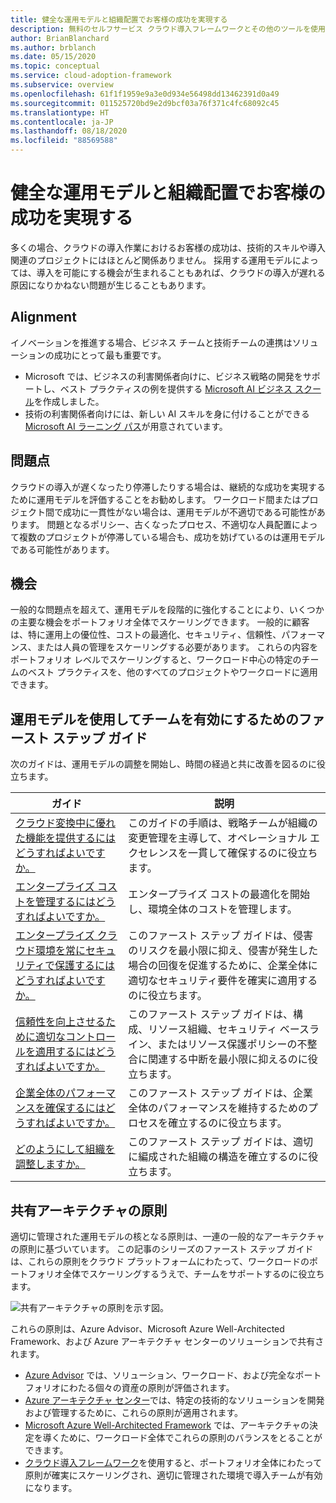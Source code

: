 ```yaml
---
title: 健全な運用モデルと組織配置でお客様の成功を実現する
description: 無料のセルフサービス クラウド導入フレームワークとその他のツールを使用して、お客様の成功を実現するクラウド導入の意思決定に役立てることができます。
author: BrianBlanchard
ms.author: brblanch
ms.date: 05/15/2020
ms.topic: conceptual
ms.service: cloud-adoption-framework
ms.subservice: overview
ms.openlocfilehash: 61f1f1959e9a3e0d934e56498dd13462391d0a49
ms.sourcegitcommit: 011525720bd9e2d9bcf03a76f371c4fc68092c45
ms.translationtype: HT
ms.contentlocale: ja-JP
ms.lasthandoff: 08/18/2020
ms.locfileid: "88569588"
---
```

# <a name="enable-customer-success-with-a-sound-operating-model-and-organizational-alignment"></a>健全な運用モデルと組織配置でお客様の成功を実現する

多くの場合、クラウドの導入作業におけるお客様の成功は、技術的スキルや導入関連のプロジェクトにはほとんど関係ありません。 採用する運用モデルによっては、導入を可能にする機会が生まれることもあれば、クラウドの導入が遅れる原因になりかねない問題が生じることもあります。

## <a name="alignment"></a>Alignment

イノベーションを推進する場合、ビジネス チームと技術チームの連携はソリューションの成功にとって最も重要です。

- Microsoft では、ビジネスの利害関係者向けに、ビジネス戦略の開発をサポートし、ベスト プラクティスの例を提供する [Microsoft AI ビジネス スクール](https://www.microsoft.com/ai/ai-business-school)を作成しました。
- 技術の利害関係者向けには、新しい AI スキルを身に付けることができる [Microsoft AI ラーニング パス](/learn/)が用意されています。

## <a name="blockers"></a>問題点

クラウドの導入が遅くなったり停滞したりする場合は、継続的な成功を実現するために運用モデルを評価することをお勧めします。 ワークロード間またはプロジェクト間で成功に一貫性がない場合は、運用モデルが不適切である可能性があります。 問題となるポリシー、古くなったプロセス、不適切な人員配置によって複数のプロジェクトが停滞している場合も、成功を妨げているのは運用モデルである可能性があります。

## <a name="opportunities"></a>機会

一般的な問題点を超えて、運用モデルを段階的に強化することにより、いくつかの主要な機会をポートフォリオ全体でスケーリングできます。 一般的に顧客は、特に運用上の優位性、コストの最適化、セキュリティ、信頼性、パフォーマンス、または人員の管理をスケーリングする必要があります。 これらの内容をポートフォリオ レベルでスケーリングすると、ワークロード中心の特定のチームのベスト プラクティスを、他のすべてのプロジェクトやワークロードに適用できます。

## <a name="get-started-guides-to-enable-teams-through-an-operating-model"></a>運用モデルを使用してチームを有効にするためのファースト ステップ ガイド

次のガイドは、運用モデルの調整を開始し、時間の経過と共に改善を図るのに役立ちます。

| ガイド                                                                                    | 説明                                                                                                                               |
|-------------------------------------------------------------------------------------|--------------------------------------------------------------------------------------------------------------------------------|
| [クラウド変換中に優れた機能を提供するにはどうすればよいですか。](./operational-excellence.md)                   | このガイドの手順は、戦略チームが組織の変更管理を主導して、オペレーショナル エクセレンスを一貫して確保するのに役立ちます。 |
| [エンタープライズ コストを管理するにはどうすればよいですか。](./manage-costs.md)                                          | エンタープライズ コストの最適化を開始し、環境全体のコストを管理します。                                                                           |
| [エンタープライズ クラウド環境を常にセキュリティで保護するにはどうすればよいですか。](./security.md)             | このファースト ステップ ガイドは、侵害のリスクを最小限に抑え、侵害が発生した場合の回復を促進するために、企業全体に適切なセキュリティ要件を確実に適用するのに役立ちます。                                       |
| [信頼性を向上させるために適切なコントロールを適用するにはどうすればよいですか。](./reliability.md)                   | このファースト ステップ ガイドは、構成、リソース組織、セキュリティ ベースライン、またはリソース保護ポリシーの不整合に関連する中断を最小限に抑えるのに役立ちます。 |
| [企業全体のパフォーマンスを確保するにはどうすればよいですか。](./performance.md)                               | このファースト ステップ ガイドは、企業全体のパフォーマンスを維持するためのプロセスを確立するのに役立ちます。                               |
| [どのようにして組織を調整しますか。](./org-alignment.md)                               | このファースト ステップ ガイドは、適切に編成された組織の構造を確立するのに役立ちます。                               |

## <a name="shared-architecture-principles"></a>共有アーキテクチャの原則

適切に管理された運用モデルの核となる原則は、一連の一般的なアーキテクチャの原則に基づいています。 この記事のシリーズのファースト ステップ ガイドは、これらの原則をクラウド プラットフォームにわたって、ワークロードのポートフォリオ全体でスケーリングするうえで、チームをサポートするのに役立ちます。

![共有アーキテクチャの原則を示す図。](../_images/shared-principles.png)

これらの原則は、Azure Advisor、Microsoft Azure Well-Architected Framework、および Azure アーキテクチャ センターのソリューションで共有されます。

- [Azure Advisor](/azure/advisor/advisor-overview) では、ソリューション、ワークロード、および完全なポートフォリオにわたる個々の資産の原則が評価されます。
- [Azure アーキテクチャ センター](/azure/architecture/)では、特定の技術的なソリューションを開発および管理するために、これらの原則が適用されます。
- [Microsoft Azure Well-Architected Framework](/azure/architecture/framework/) では、アーキテクチャの決定を導くために、ワークロード全体でこれらの原則のバランスをとることができます。
- [クラウド導入フレームワーク](../index.yml)を使用すると、ポートフォリオ全体にわたって原則が確実にスケーリングされ、適切に管理された環境で導入チームが有効になります。
